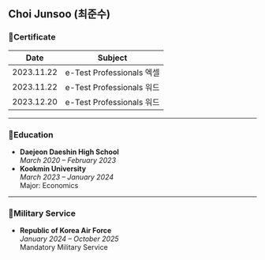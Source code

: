 **Choi Junsoo (최준수)**  
---

### 📌Certificate
| Date | Subject |
| :---: | --- |
| 2023.11.22	| e-Test Professionals 엑셀	 |
| 2023.11.22	 | e-Test Professionals 워드	 |
| 2023.12.20 | e-Test Professionals 워드 |

---

### 📌Education
- **Daejeon Daeshin High School**  
  *March 2020 – February 2023*  
- **Kookmin University**  
  *March 2023 – January 2024*  
  Major: Economics  

---

### 📌Military Service
- **Republic of Korea Air Force**  
  *January 2024 – October 2025*  
  Mandatory Military Service  

